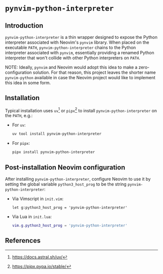 # `pynvim-python-interpreter`

## Introduction

`pynvim-python-interpreter` is a thin wrapper designed to expose the Python
interpreter associated with Neovim's `pynvim` library. When placed on the
executable `PATH`, `pynvim-python-interpreter` chains to the Python interpreter
associated with `pynvim`, essentially providing a renamed Python interpreter
that won't collide with other Python interpreters on `PATH`.

NOTE: Ideally, `pynvim` and Neovim would adopt this idea to make a
zero-configuration solution.  For that reason, this project leaves the shorter
name `pynvim-python` available in case the Neovim project would like to
implement this idea in some form.

## Installation

Typical installation uses `uv`[^1] or `pipx`[^2] to install
`pynvim-python-interpreter` on the `PATH`, e.g.:

- For `uv`:

  ```sh
  uv tool install pynvim-python-interpreter
  ```

- For `pipx`:

  ```sh
  pipx install pynvim-python-interpreter
  ```

## Post-installation Neovim configuration

After installing `pynvim-python-interpreter`, configure Neovim to use it by
setting the global variable `python3_host_prog` to be the string
`pynvim-python-interpreter`:

- Via Vimscript in `init.vim`:

  ```vim
  let g:python3_host_prog = 'pynvim-python-interpreter'
  ```

- Via Lua in `init.lua`:

  ```lua
  vim.g.python3_host_prog = 'pynvim-python-interpreter'
  ```

## References

[^1]: https://docs.astral.sh/uv/
[^2]: https://pipx.pypa.io/stable/
